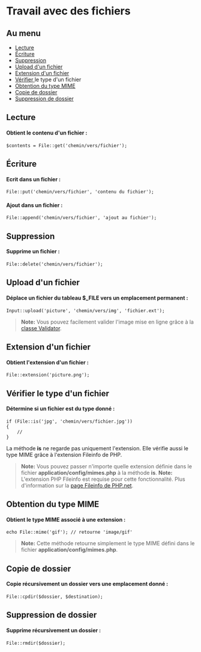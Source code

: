 # Travail avec des fichiers

## Au menu

- [Lecture](#get)
- [Écriture](#put)
- [Suppression](#delete)
- [Upload d'un fichier](#upload)
- [Extension d'un fichier](#ext)
- [Vérifier ](#is)le type d'un fichier
- [Obtention du type MIME](#mime)
- [Copie de dossier](#cpdir)
- [Suppression de dossier](#rmdir)

<a name="get"></a>
## Lecture

#### Obtient le contenu d'un fichier :

    $contents = File::get('chemin/vers/fichier');

<a name="put"></a>
## Écriture

#### Ecrit dans un fichier :

    File::put('chemin/vers/fichier', 'contenu du fichier');

#### Ajout dans un fichier :

    File::append('chemin/vers/fichier', 'ajout au fichier');

<a name="delete"></a>
## Suppression

#### Supprime un fichier :

    File::delete('chemin/vers/fichier');

<a name="upload"></a>
## Upload d'un fichier

#### Déplace un fichier du tableau $_FILE vers un emplacement permanent :

    Input::upload('picture', 'chemin/vers/img', 'fichier.ext');

> **Note:** Vous pouvez facilement valider l'image mise en ligne grâce à la [classe Validator](/docs/v3/doc/validation).

<a name="ext"></a>
## Extension d'un fichier

#### Obtient l'extension d'un fichier :

    File::extension('picture.png');

<a name="is"></a>
## Vérifier le type d'un fichier

#### Détermine si un fichier est du type donné :

    if (File::is('jpg', 'chemin/vers/fichier.jpg'))
    {
        //
    }

La méthode **is** ne regarde pas uniquement l'extension. Elle vérifie aussi le type MIME grâce à l'extension Fileinfo de PHP.

> **Note:** Vous pouvez passer n'importe quelle extension définie dans le fichier **application/config/mimes.php** à la méthode **is**.
> **Note:** L'extension PHP Fileinfo est requise pour cette fonctionnalité. Plus d'information sur la [page Fileinfo de PHP.net](http://php.net/manual/fr/book.fileinfo.php).

<a name="mime"></a>
## Obtention du type MIME

#### Obtient le type MIME associé à une extension :

    echo File::mime('gif'); // retourne 'image/gif'

> **Note:** Cette méthode retourne simplement le type MIME défini dans le fichier **application/config/mimes.php**.

<a name="cpdir"></a>
## Copie de dossier

#### Copie récursivement un dossier vers une emplacement donné :

    File::cpdir($dossier, $destination);

<a name="rmdir"></a>
## Suppression de dossier

#### Supprime récursivement un dossier :

    File::rmdir($dossier);